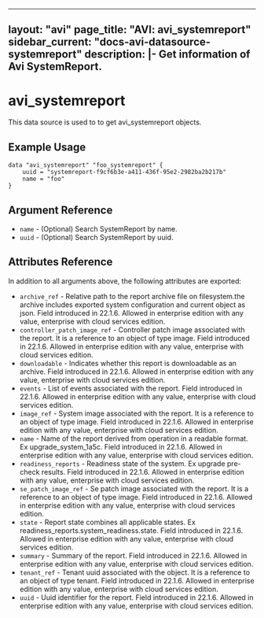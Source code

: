<!--
    Copyright 2021 VMware, Inc.
    SPDX-License-Identifier: Mozilla Public License 2.0
-->
---
layout: "avi"
page_title: "AVI: avi_systemreport"
sidebar_current: "docs-avi-datasource-systemreport"
description: |-
  Get information of Avi SystemReport.
---

# avi_systemreport

This data source is used to to get avi_systemreport objects.

## Example Usage

```hcl
data "avi_systemreport" "foo_systemreport" {
    uuid = "systemreport-f9cf6b3e-a411-436f-95e2-2982ba2b217b"
    name = "foo"
}
```

## Argument Reference

* `name` - (Optional) Search SystemReport by name.
* `uuid` - (Optional) Search SystemReport by uuid.

## Attributes Reference

In addition to all arguments above, the following attributes are exported:

* `archive_ref` - Relative path to the report archive file on filesystem.the archive includes exported system configuration and current object as json. Field introduced in 22.1.6. Allowed in enterprise edition with any value, enterprise with cloud services edition.
* `controller_patch_image_ref` - Controller patch image associated with the report. It is a reference to an object of type image. Field introduced in 22.1.6. Allowed in enterprise edition with any value, enterprise with cloud services edition.
* `downloadable` - Indicates whether this report is downloadable as an archive. Field introduced in 22.1.6. Allowed in enterprise edition with any value, enterprise with cloud services edition.
* `events` - List of events associated with the report. Field introduced in 22.1.6. Allowed in enterprise edition with any value, enterprise with cloud services edition.
* `image_ref` - System image associated with the report. It is a reference to an object of type image. Field introduced in 22.1.6. Allowed in enterprise edition with any value, enterprise with cloud services edition.
* `name` - Name of the report derived from operation in a readable format. Ex  upgrade_system_1a5c. Field introduced in 22.1.6. Allowed in enterprise edition with any value, enterprise with cloud services edition.
* `readiness_reports` - Readiness state of the system. Ex  upgrade pre-check results. Field introduced in 22.1.6. Allowed in enterprise edition with any value, enterprise with cloud services edition.
* `se_patch_image_ref` - Se patch image associated with the report. It is a reference to an object of type image. Field introduced in 22.1.6. Allowed in enterprise edition with any value, enterprise with cloud services edition.
* `state` - Report state combines all applicable states. Ex  readiness_reports.system_readiness.state. Field introduced in 22.1.6. Allowed in enterprise edition with any value, enterprise with cloud services edition.
* `summary` - Summary of the report. Field introduced in 22.1.6. Allowed in enterprise edition with any value, enterprise with cloud services edition.
* `tenant_ref` - Tenant uuid associated with the object. It is a reference to an object of type tenant. Field introduced in 22.1.6. Allowed in enterprise edition with any value, enterprise with cloud services edition.
* `uuid` - Uuid identifier for the report. Field introduced in 22.1.6. Allowed in enterprise edition with any value, enterprise with cloud services edition.

